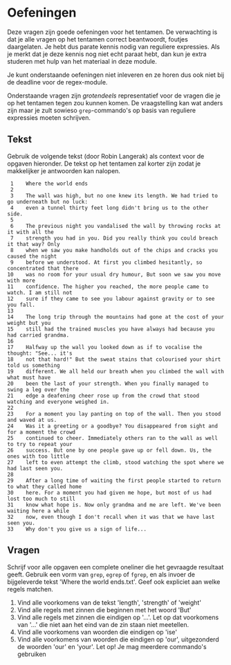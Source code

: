 # Oefeningen

Deze vragen zijn goede oefeningen voor het tentamen. De verwachting is dat je alle vragen op het tentamen correct beantwoordt, foutjes daargelaten. Je hebt dus parate kennis nodig van reguliere expressies. Als je merkt dat je deze kennis nog niet echt paraat hebt, dan kun je extra studeren met hulp van het materiaal in deze module.

Je kunt onderstaande oefeningen niet inleveren en ze horen dus ook niet bij de deadline voor de regex-module.

Onderstaande vragen zijn *grotendeels* representatief voor de vragen die je op het tentamen tegen zou kunnen komen. De vraagstelling kan wat anders zijn maar je zult sowieso `grep`-commando's op basis van reguliere expressies moeten schrijven.

## Tekst

Gebruik de volgende tekst (door Robin Langerak) als context voor de opgaven hieronder. De tekst op het tentamen zal korter zijn zodat je makkelijker je antwoorden kan nalopen.

     1    Where the world ends
     2
     3    The wall was high, but no one knew its length. We had tried to go underneath but no luck:
     4    even a tunnel thirty feet long didn't bring us to the other side.
     5
     6    The previous night you vandalised the wall by throwing rocks at it with all the
     7    strength you had in you. Did you really think you could breach it that way? Only
     8    when we saw you make handholds out of the chips and cracks you caused the night
     9    before we understood. At first you climbed hesitantly, so concentrated that there
    10    was no room for your usual dry humour, But soon we saw you move with more
    11    confidence. The higher you reached, the more people came to watch. I am still not
    12    sure if they came to see you labour against gravity or to see you fall.
    13
    14    The long trip through the mountains had gone at the cost of your weight but you
    15    still had the trained muscles you have always had because you had carried grandma.
    16
    17    Halfway up the wall you looked down as if to vocalise the thought: "See... it's
    18    not that hard!" But the sweat stains that colourised your shirt told us something
    19    different. We all held our breath when you climbed the wall with what must have
    20    been the last of your strength. When you finally managed to swing a leg over the
    21    edge a deafening cheer rose up from the crowd that stood watching and everyone weighed in.
    22
    23    For a moment you lay panting on top of the wall. Then you stood and waved at us.
    24    Was it a greeting or a goodbye? You disappeared from sight and for a moment the crowd
    25    continued to cheer. Immediately others ran to the wall as well to try to repeat your
    26    success. But one by one people gave up or fell down. Us, the ones with too little
    27    left to even attempt the climb, stood watching the spot where we had last seen you.
    28
    29    After a long time of waiting the first people started to return to what they called home
    30    here. For a moment you had given me hope, but most of us had lost too much to still
    31    know what hope is. Now only grandma and me are left. We've been waiting here a while
    32    now, even though I don't recall when it was that we have last seen you.
    33    Why don't you give us a sign of life...

## Vragen

Schrijf voor alle opgaven een complete oneliner die het gevraagde resultaat geeft. Gebruik een vorm van `grep`, `egrep` of `fgrep`, en als invoer de bijgeleverde tekst 'Where the world ends.txt'. Geef ook expliciet aan welke regels matchen.

1. Vind alle voorkomens van de tekst 'length', 'strength' of 'weight'
2. Vind alle regels met zinnen die beginnen met het woord 'But'
3. Vind alle regels met zinnen die eindigen op '...'. Let op dat voorkomens van '...' die niet aan het eind van de zin staan niet meetellen.
4. Vind alle voorkomens van woorden die eindigen op 'ise'
5. Vind alle voorkomens van woorden die eindigen op 'our', uitgezonderd de woorden 'our' en 'your'. Let op! Je mag meerdere commando's gebruiken
